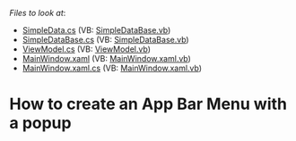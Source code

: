 <!-- default file list -->
*Files to look at*:

* [SimpleData.cs](./CS/DXSample/Data/SimpleData.cs) (VB: [SimpleDataBase.vb](./VB/DXSample/Data/SimpleDataBase.vb))
* [SimpleDataBase.cs](./CS/DXSample/Data/SimpleDataBase.cs) (VB: [SimpleDataBase.vb](./VB/DXSample/Data/SimpleDataBase.vb))
* [ViewModel.cs](./CS/DXSample/Data/ViewModel.cs) (VB: [ViewModel.vb](./VB/DXSample/Data/ViewModel.vb))
* [MainWindow.xaml](./CS/DXSample/MainWindow.xaml) (VB: [MainWindow.xaml.vb](./VB/DXSample/MainWindow.xaml.vb))
* [MainWindow.xaml.cs](./CS/DXSample/MainWindow.xaml.cs) (VB: [MainWindow.xaml.vb](./VB/DXSample/MainWindow.xaml.vb))
<!-- default file list end -->
# How to create an App Bar Menu with a popup

<br/>


